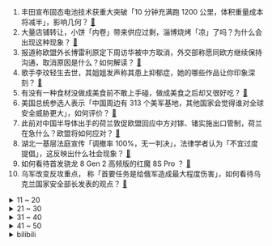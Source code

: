 1. 丰田宣布固态电池技术获重大突破「10 分钟充满跑 1200 公里，体积重量成本将减半」，影响几何？ [:link:](https://www.zhihu.com/question/610463631)
2. 大量店铺转让，小饼「内卷」带来供应过剩，淄博烧烤「凉」了吗？为什么会出现这种现象？ [:link:](https://www.zhihu.com/question/610461393)
3. 报道称欧盟外长博雷利原定下周访华被中方取消，外交部称愿同欧方继续保持沟通，取消原因是什么？如何解读？ [:link:](https://www.zhihu.com/question/610463055)
4. 歌手李玟轻生去世，其姐姐发声称其患上抑郁症，她的哪些作品让你印象深刻？ [:link:](https://www.zhihu.com/question/610553174)
5. 有没有一种食材没做成美食前不敢上手碰，做成美食之后却又很好吃？ [:link:](https://www.zhihu.com/question/610062999)
6. 美国总统参选人表示「中国周边有 313 个美军基地，其他国家会觉得谁对全球安全威胁更大」，如何评价？ [:link:](https://www.zhihu.com/question/610542360)
7. 此前对中国半导体出手的荷兰敦促欧盟回应中方对镓、锗实施出口管制，荷兰在急什么？欧盟将如何应对？ [:link:](https://www.zhihu.com/question/610538153)
8. 湖北一基层法庭宣传「调撤率 100%，无一判决」，法律学者认为「不宜过度提倡」，这反映出什么社会现象？ [:link:](https://www.zhihu.com/question/610470335)
9. 如何看待首发骁龙 8 Gen 2 高频版的红魔 8S Pro ？ [:link:](https://www.zhihu.com/question/609348234)
10. 乌军改变反攻重点， 称「首要任务是给俄军造成最大程度伤害」，如何看待乌克兰国家安全部长发表的观点？ [:link:](https://www.zhihu.com/question/610500601)
<details>
<summary>11 ~ 20</summary>

11. 为什么李玟明明看起来那么开朗自信，却罹患抑郁症？ [:link:](https://www.zhihu.com/question/610557808)
12. 要多努力才叫努力？ [:link:](https://www.zhihu.com/question/610516590)
13. 夏天可不可以用面霜？有什么适合夏天用的面霜？ [:link:](https://www.zhihu.com/question/392595323)
14. T1 发布公告「Faker 因手伤持续疼痛将转入休息状态」这将对他的职业生涯和今年的成绩造成哪些影响？ [:link:](https://www.zhihu.com/question/610485839)
15. 如何评价王宝强执导的电影《八角笼中》？ [:link:](https://www.zhihu.com/question/603748979)
16. 「研学热」席卷，提前一周抢不到故宫门票，上午排烤鸭下午才吃到，为何「研学」项目火爆？如何看待这一现象？ [:link:](https://www.zhihu.com/question/610438956)
17. 电影《消失的她》中，何非为什么不处理掉女主的尸体？ [:link:](https://www.zhihu.com/question/608059136)
18. 比亚迪投资 45 亿元在巴西建三座全新工厂，计划年产能达 15 万辆，如何看待该企业此举？ [:link:](https://www.zhihu.com/question/610472668)
19. 这个字真的不能用来参加高考吗？ [:link:](https://www.zhihu.com/question/607978069)
20. 做「全职儿女」期间你学会了哪些新的生活技能？ [:link:](https://www.zhihu.com/question/610276756)
</details>
<details>
<summary>21 ~ 30</summary>

21. 中国人普遍认同，钱给够可以无限加班，为了工作可以随时加班。我非常不认同，我能怎么办？ [:link:](https://www.zhihu.com/question/609600827)
22. 作为「全职儿女」是一种怎样的体验？把爸妈当老板和出去工作有什么不同？ [:link:](https://www.zhihu.com/question/610276483)
23. 年轻人有多少 city walk 的时间？是不是大部分人都把时间投入到「city work」里了？ [:link:](https://www.zhihu.com/question/610470097)
24. 如何委婉地和家里人说我想当全职儿女？ [:link:](https://www.zhihu.com/question/593083416)
25. 中国新一轮经济刺激下，哪些实体产业会受益，普通人如何从中把握机会？ [:link:](https://www.zhihu.com/question/609607019)
26. 目前中国企业贷款积极性不高、居民提前还贷，我国陷入「资产负债表衰退」了吗？ [:link:](https://www.zhihu.com/question/610066945)
27. 国防部回应美对台 4.4 亿美元军售，称「美方行为把台民众推向灾难深渊」，透露了哪些信息？ [:link:](https://www.zhihu.com/question/610442392)
28. 让男朋友开车带我去买电动车，买的过程他不参与意见，我有点生气怎么办？ [:link:](https://www.zhihu.com/question/609945575)
29. 在只换了 AD 的情况下，为什么 2023 年 EDG 春季赛和夏季赛表现差距能如此大？ [:link:](https://www.zhihu.com/question/610380860)
30. 调查称超 7 成年轻人存款不足 10 万，超 5 成存 50 至 200 万考虑退休，如何看待此数据？ [:link:](https://www.zhihu.com/question/610224300)
</details>
<details>
<summary>31 ~ 40</summary>

31. 歌手李玟因抑郁症轻生去世，她已出道近 30 年，你对她有什么印象？面对抑郁症我们还能帮他们做些什么？ [:link:](https://www.zhihu.com/question/610553893)
32. 暑假带孩子去看山看水，有没有理想的目的地可以分享一下？ [:link:](https://www.zhihu.com/question/609232486)
33. 报道称牵手门涉事领导仍担任高管，公司回应称胡继勇已不再履行法定代表人职责，哪些信息值得关注？ [:link:](https://www.zhihu.com/question/610320361)
34. 《三国杀》如何设定一个强度不阴间，但是单挑可以零封标关羽的武将？ [:link:](https://www.zhihu.com/question/607630391)
35. 到贵州旅游，你最深刻的感受是什么？ [:link:](https://www.zhihu.com/question/605492433)
36. 线上狼人杀，盘心理算场外吗? [:link:](https://www.zhihu.com/question/602033367)
37. 周六放假，男朋友一大早要去送女同事去高铁站，我不高兴是心眼小吗？ [:link:](https://www.zhihu.com/question/609749261)
38. 请问当密室逃脱的工作人员是什么感受? [:link:](https://www.zhihu.com/question/335210735)
39. 如何评价陶喆的新编版《流沙》？ [:link:](https://www.zhihu.com/question/610076115)
40. 2023 世界人工智能大会将展示 30 多款大模型，这对人工智能行业发展有哪些意义？ [:link:](https://www.zhihu.com/question/609545571)
</details>
<details>
<summary>41 ~ 50</summary>

41. 7 月 5 日沪指缩量调整跌 0.69%，稀土永磁概念股逆势大涨，如何看待今日行情？ [:link:](https://www.zhihu.com/question/610431189)
42. 近期多地楼市政策陆续松绑，对提振近期楼市低迷有多大帮助？ [:link:](https://www.zhihu.com/question/609606548)
43. 如果重返高三，你还会做出同样的选择吗？ [:link:](https://www.zhihu.com/question/610417806)
44. 怀孕初期都有哪些症状？ [:link:](https://www.zhihu.com/question/446095968)
45. 对于刚开始自行锻炼的人，蛋白粉是否必要呢？ [:link:](https://www.zhihu.com/question/607579855)
46. 猫对人是没有感情的吗？ [:link:](https://www.zhihu.com/question/27378204)
47. 《魔兽争霸》中人口无限的话，哪个种族最强？ [:link:](https://www.zhihu.com/question/610240433)
48. 有没有什么冷门又好看的电视剧推荐? [:link:](https://www.zhihu.com/question/595259975)
49. 人的肌肉量大，到底有什么好处？ [:link:](https://www.zhihu.com/question/594887230)
50. 含有“君”字的古诗词有哪些？ [:link:](https://www.zhihu.com/question/610268512)
</details><details>
<summary>bilibili</summary>

</details>
